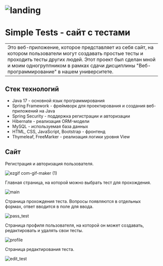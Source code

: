 # ![landing](https://user-images.githubusercontent.com/57320850/192610838-ef74eb3d-08b6-4671-b26d-2c8e77e8201b.jpg)
# Simple Tests - сайт с тестами

<table>
<tr>
<td>
  Это веб-приложение, которое представляет из себя сайт, на котором пользователи могут создавать простые тесты и проходить тесты других людей.
  Этот проект был сделан мной и моим одногруппником в рамках сдачи дисциплины "Веб-программирование" в нашем университете.
</td>
</tr>
</table>

## Стек технологий
- Java 17 - основной язык программирования
- Spring Framework - фреймворк для проектирования и создания веб-приложений на Java
- Spring Security - поддержка регистрации и авторизации
- Hibernate - реализация ORM-модели
- MySQL - используемая база данных
- HTML, CSS, JavaScript, Bootstrap - фронтенд
- Thymeleaf, FreeMarker - реализация логики уровня View

## Сайт
Регистрация и авторизация пользователя.

![ezgif com-gif-maker (1)](https://user-images.githubusercontent.com/57320850/196034002-913f2284-42d5-4e4d-ba79-b43dbb385b66.gif)

Главная страница, на которой можно выбрать тест для прохождения.

![main](https://user-images.githubusercontent.com/57320850/192617089-11bc86c9-28d1-4053-9146-1470d6325623.jpg)

Страница прохождения теста. Вопросы появляются в отдельных формах, ответ вводится в поле для ввода.

![pass_test](https://user-images.githubusercontent.com/57320850/192617364-381292d1-4557-4ce8-b0a9-b424dcc88e2d.jpg)

Страница профиля пользователя, на которой он может создавать, редактировать и удалять свои тесты.

![profile](https://user-images.githubusercontent.com/57320850/192617714-434cb0e3-e4d5-4b26-ab95-1f187e42c900.jpg)

Страница редактирования теста.

![edit_test](https://user-images.githubusercontent.com/57320850/192617883-29ed99bb-2a94-4a98-a764-022a8ce73a50.jpg)
